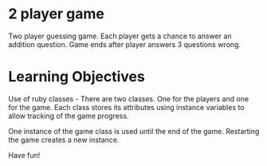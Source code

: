 # 2 player game

Two player guessing game. Each player gets a chance to answer an addition question. Game ends after player answers 3 questions wrong.

# Learning Objectives

Use of ruby classes - There are two classes. One for the players and one for the game. Each class stores its attributes using instance variables to allow tracking of the game progress.

One instance of the game class is used until the end of the game. Restarting the game creates a new instance.

Have fun!
